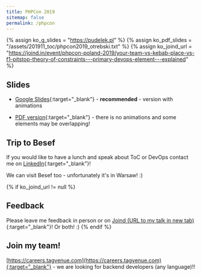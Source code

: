 ```yaml
---
title: PHPCon 2019
sitemap: false
permalink: /phpcon
---
```


{% assign ko_g_slides = "https://pudelek.pl" %}
{% assign ko_pdf_slides = "/assets/201911_toc/phpcon2019_otrebski.txt" %}
{% assign ko_joind_url = "https://joind.in/event/phpcon-poland-2019/your-team-vs-kebab-place-vs-f1-pitstop-theory-of-constraints---primary-devops-element---explained" %}

## Slides

- [Google Slides]({{ko_g_slides}}){:target="_blank"} - <B>recommended</B> - version with animations

- [PDF version]({{ko_pdf_slides}}){:target="_blank"} - there is no animations and some elements may be overlapping!

## Trip to Besef

If you would like to have a lunch and speak about ToC or DevOps contact me on [LinkedIn](https://www.linkedin.com/in/konradotrebski/){:target="_blank"}! 

We can visit Besef too - unfortunately it's in Warsaw! :) 

{% if ko_joind_url != null %}
## Feedback
Please leave me feedback in person or on [Joind (URL to my talk in new tab)]({{ko_joind_url}}){:target="_blank"}! Or both! :)
{% endif %}

## Join my team!

[https://careers.tagvenue.com](https://careers.tagvenue.com){:target="_blank"} - we are looking for backend developers (any language)!!
